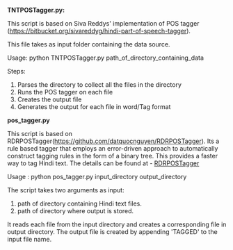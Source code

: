 **TNTPOSTagger.py:**

This script is based on Siva Reddys' implementation of POS tagger (https://bitbucket.org/sivareddyg/hindi-part-of-speech-tagger).  

This file takes as input folder containing the data source.  

Usage: python TNTPOSTagger.py path_of_directory_containing_data  

Steps:  
1) Parses the directory to collect all the files in the directory  
2) Runs the POS tagger on each file  
3) Creates the output file   
4) Generates the output for each file in word/Tag format  


**pos_tagger.py**

This script is based on RDRPOSTagger(https://github.com/datquocnguyen/RDRPOSTagger). Its a rule based tagger that employs an error-driven approach to automatically construct tagging rules in the form of a binary tree. This provides a faster way to tag Hindi text. The details can be found at -  [RDRPOSTagger](http://rdrpostagger.sourceforge.net/)  

Usage : python pos_tagger.py input_directory output_directory  

The script takes two arguments as input:  
1. path of directory containing Hindi text files.  
2. path of directory where output is stored.  

It reads each file from the input directory and creates a corresponding file in output directory. The output file is created by appending 'TAGGED' to the input file name.  

